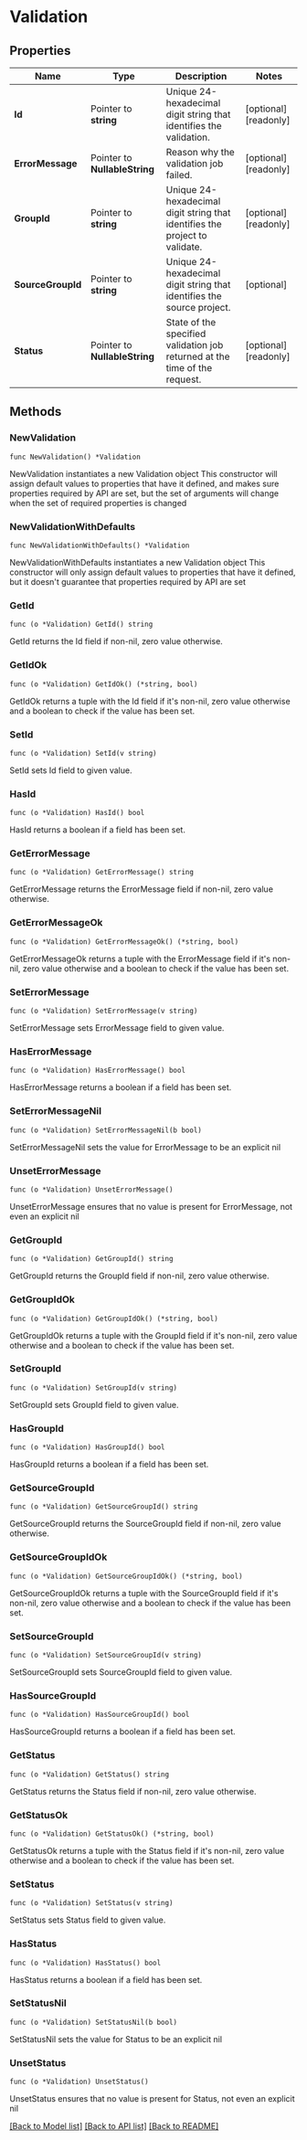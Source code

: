 # Validation

## Properties

Name | Type | Description | Notes
------------ | ------------- | ------------- | -------------
**Id** | Pointer to **string** | Unique 24-hexadecimal digit string that identifies the validation. | [optional] [readonly] 
**ErrorMessage** | Pointer to **NullableString** | Reason why the validation job failed. | [optional] [readonly] 
**GroupId** | Pointer to **string** | Unique 24-hexadecimal digit string that identifies the project to validate. | [optional] [readonly] 
**SourceGroupId** | Pointer to **string** | Unique 24-hexadecimal digit string that identifies the source project. | [optional] 
**Status** | Pointer to **NullableString** | State of the specified validation job returned at the time of the request. | [optional] [readonly] 

## Methods

### NewValidation

`func NewValidation() *Validation`

NewValidation instantiates a new Validation object
This constructor will assign default values to properties that have it defined,
and makes sure properties required by API are set, but the set of arguments
will change when the set of required properties is changed

### NewValidationWithDefaults

`func NewValidationWithDefaults() *Validation`

NewValidationWithDefaults instantiates a new Validation object
This constructor will only assign default values to properties that have it defined,
but it doesn't guarantee that properties required by API are set

### GetId

`func (o *Validation) GetId() string`

GetId returns the Id field if non-nil, zero value otherwise.

### GetIdOk

`func (o *Validation) GetIdOk() (*string, bool)`

GetIdOk returns a tuple with the Id field if it's non-nil, zero value otherwise
and a boolean to check if the value has been set.

### SetId

`func (o *Validation) SetId(v string)`

SetId sets Id field to given value.

### HasId

`func (o *Validation) HasId() bool`

HasId returns a boolean if a field has been set.

### GetErrorMessage

`func (o *Validation) GetErrorMessage() string`

GetErrorMessage returns the ErrorMessage field if non-nil, zero value otherwise.

### GetErrorMessageOk

`func (o *Validation) GetErrorMessageOk() (*string, bool)`

GetErrorMessageOk returns a tuple with the ErrorMessage field if it's non-nil, zero value otherwise
and a boolean to check if the value has been set.

### SetErrorMessage

`func (o *Validation) SetErrorMessage(v string)`

SetErrorMessage sets ErrorMessage field to given value.

### HasErrorMessage

`func (o *Validation) HasErrorMessage() bool`

HasErrorMessage returns a boolean if a field has been set.

### SetErrorMessageNil

`func (o *Validation) SetErrorMessageNil(b bool)`

 SetErrorMessageNil sets the value for ErrorMessage to be an explicit nil

### UnsetErrorMessage
`func (o *Validation) UnsetErrorMessage()`

UnsetErrorMessage ensures that no value is present for ErrorMessage, not even an explicit nil
### GetGroupId

`func (o *Validation) GetGroupId() string`

GetGroupId returns the GroupId field if non-nil, zero value otherwise.

### GetGroupIdOk

`func (o *Validation) GetGroupIdOk() (*string, bool)`

GetGroupIdOk returns a tuple with the GroupId field if it's non-nil, zero value otherwise
and a boolean to check if the value has been set.

### SetGroupId

`func (o *Validation) SetGroupId(v string)`

SetGroupId sets GroupId field to given value.

### HasGroupId

`func (o *Validation) HasGroupId() bool`

HasGroupId returns a boolean if a field has been set.

### GetSourceGroupId

`func (o *Validation) GetSourceGroupId() string`

GetSourceGroupId returns the SourceGroupId field if non-nil, zero value otherwise.

### GetSourceGroupIdOk

`func (o *Validation) GetSourceGroupIdOk() (*string, bool)`

GetSourceGroupIdOk returns a tuple with the SourceGroupId field if it's non-nil, zero value otherwise
and a boolean to check if the value has been set.

### SetSourceGroupId

`func (o *Validation) SetSourceGroupId(v string)`

SetSourceGroupId sets SourceGroupId field to given value.

### HasSourceGroupId

`func (o *Validation) HasSourceGroupId() bool`

HasSourceGroupId returns a boolean if a field has been set.

### GetStatus

`func (o *Validation) GetStatus() string`

GetStatus returns the Status field if non-nil, zero value otherwise.

### GetStatusOk

`func (o *Validation) GetStatusOk() (*string, bool)`

GetStatusOk returns a tuple with the Status field if it's non-nil, zero value otherwise
and a boolean to check if the value has been set.

### SetStatus

`func (o *Validation) SetStatus(v string)`

SetStatus sets Status field to given value.

### HasStatus

`func (o *Validation) HasStatus() bool`

HasStatus returns a boolean if a field has been set.

### SetStatusNil

`func (o *Validation) SetStatusNil(b bool)`

 SetStatusNil sets the value for Status to be an explicit nil

### UnsetStatus
`func (o *Validation) UnsetStatus()`

UnsetStatus ensures that no value is present for Status, not even an explicit nil

[[Back to Model list]](../README.md#documentation-for-models) [[Back to API list]](../README.md#documentation-for-api-endpoints) [[Back to README]](../README.md)


